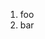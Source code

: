 ﻿<properties
	pageTitle="Intellisense"
	description="bla bla bla"
	slug="intellisense"
	keywords="css, intellisense, stylesheets"
/>

1. foo
2. bar